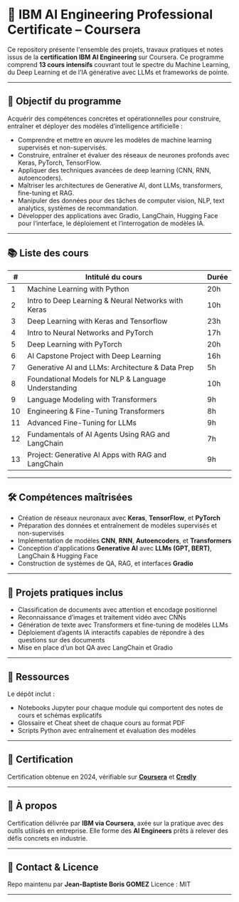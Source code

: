 # 🧠 IBM AI Engineering Professional Certificate – Coursera

Ce repository présente l'ensemble des projets, travaux pratiques et notes issus de la **certification IBM AI Engineering** sur Coursera. Ce programme comprend **13 cours intensifs** couvrant tout le spectre du Machine Learning, du Deep Learning et de l’IA générative avec LLMs et frameworks de pointe.

---

## 🎯 Objectif du programme

Acquérir des compétences concrètes et opérationnelles pour construire, entraîner et déployer des modèles d’intelligence artificielle :  
- Comprendre et mettre en œuvre les modèles de machine learning supervisés et non-supervisés.
- Construire, entraîner et évaluer des réseaux de neurones profonds avec Keras, PyTorch, TensorFlow.
- Appliquer des techniques avancées de deep learning (CNN, RNN, autoencoders).
- Maîtriser les architectures de Generative AI, dont LLMs, transformers, fine-tuning et RAG.
- Manipuler des données pour des tâches de computer vision, NLP, text analytics, systèmes de recommandation.
- Développer des applications avec Gradio, LangChain, Hugging Face pour l’interface, le déploiement et l’interrogation de modèles IA.

---

## 📚 Liste des cours

| # | Intitulé du cours | Durée |
|---|-------------------|-------|
| 1 | Machine Learning with Python | 20h |
| 2 | Intro to Deep Learning & Neural Networks with Keras | 10h |
| 3 | Deep Learning with Keras and Tensorflow | 23h |
| 4 | Intro to Neural Networks and PyTorch | 17h |
| 5 | Deep Learning with PyTorch | 20h |
| 6 | AI Capstone Project with Deep Learning | 16h |
| 7 | Generative AI and LLMs: Architecture & Data Prep | 5h |
| 8 | Foundational Models for NLP & Language Understanding | 10h |
| 9 | Language Modeling with Transformers | 9h |
| 10 | Engineering & Fine-Tuning Transformers | 8h |
| 11 | Advanced Fine-Tuning for LLMs | 9h |
| 12 | Fundamentals of AI Agents Using RAG and LangChain | 7h |
| 13 | Project: Generative AI Apps with RAG and LangChain | 9h |

---

## 🛠️ Compétences maîtrisées

- Création de réseaux neuronaux avec **Keras**, **TensorFlow**, et **PyTorch**
- Préparation des données et entraînement de modèles supervisés et non-supervisés
- Implémentation de modèles **CNN**, **RNN**, **Autoencoders**, et **Transformers**
- Conception d'applications **Generative AI** avec **LLMs (GPT, BERT)**, LangChain & Hugging Face
- Construction de systèmes de QA, RAG, et interfaces **Gradio**

---

## 🚧 Projets pratiques inclus

- Classification de documents avec attention et encodage positionnel
- Reconnaissance d’images et traitement vidéo avec CNNs
- Génération de texte avec Transformers et fine-tuning de modèles LLMs
- Déploiement d’agents IA interactifs capables de répondre à des questions sur des documents
- Mise en place d’un bot QA avec LangChain et Gradio

---

## 📌 Ressources

Le dépôt inclut :
- Notebooks Jupyter pour chaque module qui comportent des notes de cours et schémas explicatifs
- Glossaire et Cheat sheet de chaque cours au format PDF
- Scripts Python avec entraînement et évaluation des modèles

---
## 📜 Certification

Certification obtenue en 2024, vérifiable sur [**Coursera**](https://www.coursera.org/) et [**Credly**](https://www.credly.com/users/jean-baptiste-boris-gomez)

---

## 📣 À propos

Certification délivrée par **IBM via Coursera**, axée sur la pratique avec des outils utilisés en entreprise. Elle forme des **AI Engineers** prêts à relever des défis concrets en industrie.

---

## 🤝 Contact & Licence
Repo maintenu par **Jean-Baptiste Boris GOMEZ**
Licence : MIT

---

